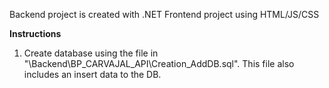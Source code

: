 Backend project is created with .NET
Frontend project using HTML/JS/CSS

**Instructions**

1. Create database using the file in "\Backend\BP_CARVAJAL_API\Creation_AddDB.sql". This file also includes an insert data to the DB.
